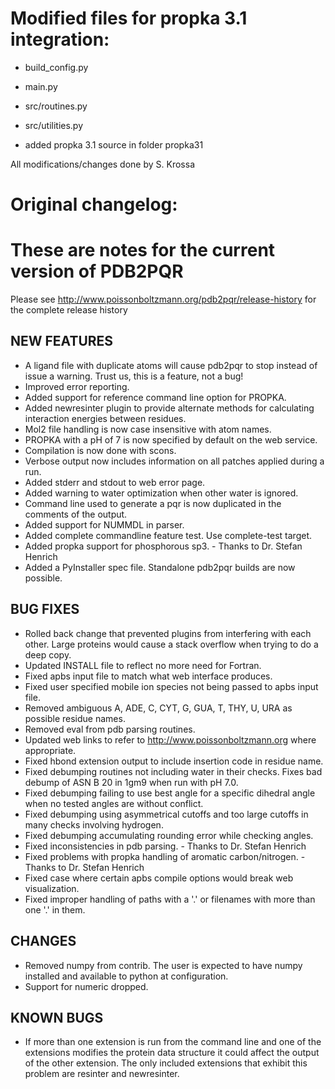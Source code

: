 # Modified files for propka 3.1 integration:

* build_config.py
* main.py
* src/routines.py
* src/utilities.py

* added propka 3.1 source in folder propka31

All modifications/changes done by S. Krossa

# Original changelog:
# These are notes for the current version of PDB2PQR

Please see http://www.poissonboltzmann.org/pdb2pqr/release-history for the complete release history


## NEW FEATURES
* A ligand file with duplicate atoms will cause pdb2pqr to stop instead of issue a warning.  Trust us, this is a feature, not a bug!
* Improved error reporting.
* Added support for reference command line option for PROPKA.
* Added newresinter plugin to provide alternate methods for calculating interaction energies between residues.
* Mol2 file handling is now case insensitive with atom names. 
* PROPKA with a pH of 7 is now specified by default on the web service.
* Compilation is now done with scons.
* Verbose output now includes information on all patches applied during a run.
* Added stderr and stdout to web error page. 
* Added warning to water optimization when other water is ignored.
* Command line used to generate a pqr is now duplicated in the comments of the output.
* Added support for NUMMDL in parser.
* Added complete commandline feature test. Use complete-test target.
* Added propka support for phosphorous sp3. - Thanks to Dr. Stefan Henrich
* Added a PyInstaller spec file. Standalone pdb2pqr builds are now possible.
 
## BUG FIXES
* Rolled back change that prevented plugins from interfering with each other. Large proteins would cause a stack overflow when trying to do a deep copy.
* Updated INSTALL file to reflect no more need for Fortran.
* Fixed apbs input file to match what web interface produces.
* Fixed user specified mobile ion species not being passed to apbs input file.
* Removed ambiguous A, ADE, C, CYT, G, GUA, T, THY, U, URA as possible residue names.
* Removed eval from pdb parsing routines.
* Updated web links to refer to http://www.poissonboltzmann.org where appropriate. 
* Fixed hbond extension output to include insertion code in residue name.
* Fixed debumping routines not including water in their checks. Fixes bad debump of ASN B 20 in 1gm9 when run with pH 7.0.
* Fixed debumping failing to use best angle for a specific dihedral angle when no tested angles are without conflict.
* Fixed debumping using asymmetrical cutoffs and too large cutoffs in many checks involving hydrogen.
* Fixed debumping accumulating rounding error while checking angles.
* Fixed inconsistencies in pdb parsing. - Thanks to Dr. Stefan Henrich
* Fixed problems with propka handling of aromatic carbon/nitrogen. - Thanks to Dr. Stefan Henrich
* Fixed case where certain apbs compile options would break web visualization. 
* Fixed improper handling of paths with a '.' or filenames with more than one '.' in them.
 
## CHANGES
* Removed numpy from contrib. The user is expected to have numpy installed and available to python at configuration.
* Support for numeric dropped. 
 
## KNOWN BUGS
* If more than one extension is run from the command line and one of the extensions modifies the protein data structure it could affect the output of the other extension. The only included extensions that exhibit this problem are resinter and newresinter.
